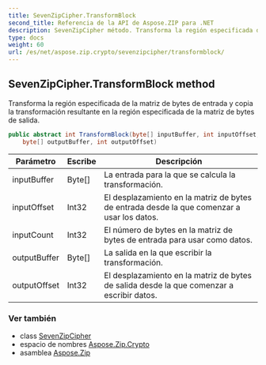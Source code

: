 ```yaml
---
title: SevenZipCipher.TransformBlock
second_title: Referencia de la API de Aspose.ZIP para .NET
description: SevenZipCipher método. Transforma la región especificada de la matriz de bytes de entrada y copia la transformación resultante en la región especificada de la matriz de bytes de salida.
type: docs
weight: 60
url: /es/net/aspose.zip.crypto/sevenzipcipher/transformblock/
---
```

## SevenZipCipher.TransformBlock method

Transforma la región especificada de la matriz de bytes de entrada y copia la transformación resultante en la región especificada de la matriz de bytes de salida.

```csharp
public abstract int TransformBlock(byte[] inputBuffer, int inputOffset, int inputCount, 
    byte[] outputBuffer, int outputOffset)
```

| Parámetro | Escribe | Descripción |
| --- | --- | --- |
| inputBuffer | Byte[] | La entrada para la que se calcula la transformación. |
| inputOffset | Int32 | El desplazamiento en la matriz de bytes de entrada desde la que comenzar a usar los datos. |
| inputCount | Int32 | El número de bytes en la matriz de bytes de entrada para usar como datos. |
| outputBuffer | Byte[] | La salida en la que escribir la transformación. |
| outputOffset | Int32 | El desplazamiento en la matriz de bytes de salida desde la que comenzar a escribir datos. |

### Ver también

* class [SevenZipCipher](../)
* espacio de nombres [Aspose.Zip.Crypto](../../sevenzipcipher/)
* asamblea [Aspose.Zip](../../../)


